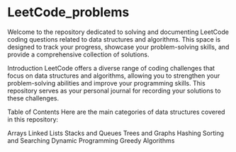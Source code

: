 # LeetCode_problems
Welcome to the repository dedicated to solving and documenting LeetCode coding questions related to data structures and algorithms. This space is designed to track your progress, showcase your problem-solving skills, and provide a comprehensive collection of solutions.

Introduction
LeetCode offers a diverse range of coding challenges that focus on data structures and algorithms, allowing you to strengthen your problem-solving abilities and improve your programming skills. This repository serves as your personal journal for recording your solutions to these challenges.

Table of Contents
Here are the main categories of data structures covered in this repository:

Arrays
Linked Lists
Stacks and Queues
Trees and Graphs
Hashing
Sorting and Searching
Dynamic Programming
Greedy Algorithms
